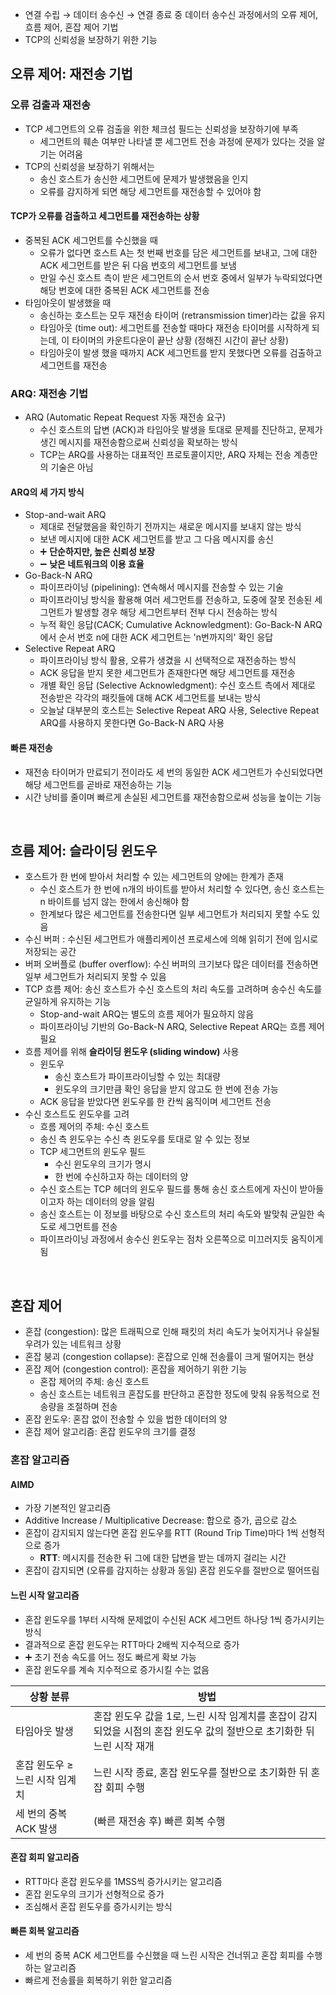 - 연결 수립 → 데이터 송수신 → 연결 종료 중 데이터 송수신 과정에서의 오류 제어, 흐름 제어, 혼잡 제어 기법
- TCP의 신뢰성을 보장하기 위한 기능
## 오류 제어: 재전송 기법
### 오류 검출과 재전송
- TCP 세그먼트의 오류 검출을 위한 체크섬 필드는 신뢰성을 보장하기에 부족
  - 세그먼트의 훼손 여부만 나타낼 뿐 세그먼트 전송 과정에 문제가 있다는 것을 알기는 어려움
- TCP의 신뢰성을 보장하기 위해서는
  - 송신 호스트가 송신한 세그먼트에 문제가 발생했음을 인지
  - 오류를 감지하게 되면 해당 세그먼트를 재전송할 수 있어야 함
#### TCP가 오류를 검출하고 세그먼트를 재전송하는 상황
- 중복된 ACK 세그먼트를 수신했을 때
  - 오류가 없다면 호스트 A는 첫 번째 번호를 담은 세그먼트를 보내고, 그에 대한 ACK 세그먼트를 받은 뒤 다음 번호의 세그먼트를 보냄
  - 만일 수신 호스트 측이 받은 세그먼트의 순서 번호 중에서 일부가 누락되었다면 해당 번호에 대한 중복된 ACK 세그먼트를 전송
- 타임아웃이 발생했을 때
  - 송신하는 호스트는 모두 재전송 타이머 (retransmission timer)라는 값을 유지
  - 타임아웃 (time out): 세그먼트를 전송할 때마다 재전송 타이머를 시작하게 되는데, 이 타이머의 카운트다운이 끝난 상황 (정해진 시간이 끝난 상황)
  - 타임아웃이 발생 했을 때까지 ACK 세그먼트를 받지 못했다면 오류를 검출하고 세그먼트를 재전송
### ARQ: 재전송 기법
- ARQ (Automatic Repeat Request 자동 재전송 요구)
  - 수신 호스트의 답변 (ACK)과 타임아웃 발생을 토대로 문제를 진단하고, 문제가 생긴 메시지를 재전송함으로써 신뢰성을 확보하는 방식
  - TCP는 ARQ를 사용하는 대표적인 프로토콜이지만, ARQ 자체는 전송 계층만의 기술은 아님
#### ARQ의 세 가지 방식
- Stop-and-wait ARQ
  - 제대로 전달했음을 확인하기 전까지는 새로운 메시지를 보내지 않는 방식
  - 보낸 메시지에 대한 ACK 세그먼트를 받고 그 다음 메시지를 송신
  - ➕ **단순하지만, 높은 신뢰성 보장**
  - ➖ **낮은 네트워크의 이용 효율**
- Go-Back-N ARQ
  - 파이프라이닝 (pipelining): 연속해서 메시지를 전송할 수 있는 기술
  - 파이프라이닝 방식을 활용해 여러 세그먼트를 전송하고, 도중에 잘못 전송된 세그먼트가 발생할 경우 해당 세그먼트부터 전부 다시 전송하는 방식
  - 누적 확인 응답(CACK; Cumulative Acknowledgment): Go-Back-N ARQ에서 순서 번호 n에 대한 ACK 세그먼트는 'n번까지의' 확인 응답
- Selective Repeat ARQ
  - 파이프라이닝 방식 활용, 오류가 생겼을 시 선택적으로 재전송하는 방식
  - ACK 응답을 받지 못한 세그먼트가 존재한다면 해당 세그먼트를 재전송 
  - 개별 확인 응답 (Selective Acknowledgment): 수신 호스트 측에서 제대로 전송받은 각각의 패킷들에 대해 ACK 세그먼트를 보내는 방식
  - 오늘날 대부분의 호스트는 Selective Repeat ARQ 사용, Selective Repeat ARQ를 사용하지 못한다면 Go-Back-N ARQ 사용
#### 빠른 재전송
- 재전송 타이머가 만료되기 전이라도 세 번의 동일한 ACK 세그먼트가 수신되었다면 해당 세그먼트를 곧바로 재전송하는 기능
- 시간 낭비를 줄이며 빠르게 손실된 세그먼트를 재전송함으로써 성능을 높이는 기능
<br/>

## 흐름 제어: 슬라이딩 윈도우
- 호스트가 한 번에 받아서 처리할 수 있는 세그먼트의 양에는 한계가 존재
  - 수신 호스트가 한 번에 n개의 바이트를 받아서 처리할 수 있다면, 송신 호스트는 n 바이트를 넘지 않는 한에서 송신해야 함
  - 한계보다 많은 세그먼트를 전송한다면 일부 세그먼트가 처리되지 못할 수도 있음
- 수신 버퍼 : 수신된 세그먼트가 애플리케이션 프로세스에 의해 읽히기 전에 임시로 저장되는 공간
- 버퍼 오버플로 (buffer overflow): 수신 버퍼의 크기보다 많은 데이터를 전송하면 일부 세그먼트가 처리되지 못할 수 있음
- TCP 흐름 제어: 송신 호스트가 수신 호스트의 처리 속도를 고려하며 송수신 속도를 균일하게 유지하는 기능
  - Stop-and-wait ARQ는 별도의 흐름 제어가 필요하지 않음
  - 파이프라이닝 기반의 Go-Back-N ARQ, Selective Repeat ARQ는 흐름 제어 필요
- 흐름 제어를 위해 **슬라이딩 윈도우 (sliding window)** 사용
  - 윈도우
    - 송신 호스트가 파이프라이닝할 수 있는 최대량
    - 윈도우의 크기만큼 확인 응답을 받지 않고도 한 번에 전송 가능
  - ACK 응답을 받았다면 윈도우를 한 칸씩 움직이며 세그먼트 전송
- 수신 호스트도 윈도우를 고려
  - 흐름 제어의 주체: 수신 호스트
  - 송신 측 윈도우는 수신 측 윈도우를 토대로 알 수 있는 정보
  - TCP 세그먼트의 윈도우 필드
    - 수신 윈도우의 크기가 명시
    - 한 번에 수신하고자 하는 데이터의 양
  - 수신 호스트는 TCP 헤더의 윈도우 필드를 통해 송신 호스트에게 자신이 받아들이고자 하는 데이터의 양을 알림
  - 송신 호스트는 이 정보를 바탕으로 수신 호스트의 처리 속도와 발맞춰 균일한 속도로 세그먼트를 전송
  - 파이프라이닝 과정에서 송수신 윈도우는 점차 오른쪽으로 미끄러지듯 움직이게 됨
<br/>

## 혼잡 제어
- 혼잡 (congestion): 많은 트래픽으로 인해 패킷의 처리 속도가 늦어지거나 유실될 우려가 있는 네트워크 상황
- 혼잡 붕괴 (congestion collapse): 혼잡으로 인해 전송률이 크게 떨어지는 현상
- 혼잡 제어 (congestion control): 혼잡을 제어하기 위한 기능
  - 혼잡 제어의 주체: 송신 호스트
  - 송신 호스트는 네트워크 혼잡도를 판단하고 혼잡한 정도에 맞춰 유동적으로 전송량을 조절하며 전송
- 혼잡 윈도우: 혼잡 없이 전송할 수 있을 법한 데이터의 양
- 혼잡 제어 알고리즘: 혼잡 윈도우의 크기를 결정
### 혼잡 알고리즘
#### AIMD
- 가장 기본적인 알고리즘
- Additive Increase / Multiplicative Decrease: 합으로 증가, 곱으로 감소
- 혼잡이 감지되지 않는다면 혼잡 윈도우를 RTT (Round Trip Time)마다 1씩 선형적으로 증가
  - **RTT**: 메시지를 전송한 뒤 그에 대한 답변을 받는 데까지 걸리는 시간
- 혼잡이 감지되면 (오류를 감지하는 상황과 동일) 혼잡 윈도우를 절반으로 떨어뜨림
#### 느린 시작 알고리즘
- 혼잡 윈도우를 1부터 시작해 문제없이 수신된 ACK 세그먼트 하나당 1씩 증가시키는 방식
- 결과적으로 혼잡 윈도우는 RTT마다 2배씩 지수적으로 증가
- ➕ 초기 전송 속도를 어느 정도 빠르게 확보 가능
- 혼잡 윈도우를 계속 지수적으로 증가시킬 수는 없음

|상황 분류|방법|
|---|---|
|타임아웃 발생|혼잡 윈도우 값을 1로, 느린 시작 임계치를 혼잡이 감지되었을 시점의 혼잡 윈도우 값의 절반으로 초기화한 뒤 느린 시작 재개|
|혼잡 윈도우 ≥ 느린 시작 임계치|느린 시작 종료, 혼잡 윈도우를 절반으로 초기화한 뒤 혼잡 회피 수행|
|세 번의 중복 ACK 발생|(빠른 재전송 후) 빠른 회복 수행|
#### 혼잡 회피 알고리즘 
- RTT마다 혼잡 윈도우를 1MSS씩 증가시키는 알고리즘
- 혼잡 윈도우의 크기가 선형적으로 증가
- 조심해서 혼잡 윈도우를 증가시키는 방식
#### 빠른 회복 알고리즘
- 세 번의 중복 ACK 세그먼트를 수신했을 때 느린 시작은 건너뛰고 혼잡 회피를 수행하는 알고리즘
- 빠르게 전송률을 회복하기 위한 알고리즘 
